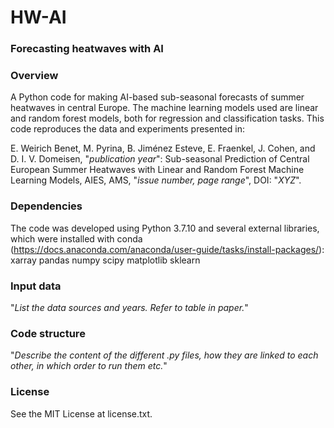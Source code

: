 # HW-AI
### Forecasting heatwaves with AI

### Overview
A Python code for making AI-based sub-seasonal forecasts of summer heatwaves in central Europe. The machine learning models used are linear and random forest models, both for regression and classification tasks. This code reproduces the data and experiments presented in:

E. Weirich Benet, M. Pyrina, B. Jiménez Esteve, E. Fraenkel, J. Cohen, and D. I. V. Domeisen, "*publication year*": Sub-seasonal Prediction of Central European Summer Heatwaves with Linear and Random Forest Machine Learning Models, AIES, AMS, "*issue number, page range*", DOI: "*XYZ*".

### Dependencies 
The code was developed using Python 3.7.10 and several external libraries, which were installed with conda (https://docs.anaconda.com/anaconda/user-guide/tasks/install-packages/): 
xarray
pandas
numpy
scipy
matplotlib
sklearn

### Input data 
"*List the data sources and years. Refer to table in paper.*"

### Code structure
"*Describe the content of the different .py files, how they are linked to each other, in which order to run them etc.*"

### License 
See the MIT License at license.txt. 
